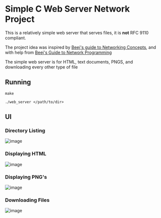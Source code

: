 # Simple C Web Server Network Project

This is a relatively simple web server that serves files, it is **not** RFC 9110 compliant.

The project idea was inspired by [Beej's guide to Networking Concepts](https://beej.us/guide/bgnet0/), and with help from [Beej's Guide to Network Programming](https://beej.us/guide/bgnet/)

The simple web server is for HTML, text documents, PNGS, and downloading every other type of file

## Running

```
make
```

```
./web_server </path/to/dir>
```

## UI

### Directory Listing
![image](https://github.com/user-attachments/assets/7caf20f5-e2a1-40e1-a633-69edc8872bfd)

### Displaying HTML
![image](https://github.com/user-attachments/assets/8bf88377-8ff4-4835-b12c-80eecd60112a)

### Displaying PNG's
![image](https://github.com/user-attachments/assets/db81eb61-46cf-4e00-a8ec-a17365145272)

### Downloading Files
![image](https://github.com/user-attachments/assets/b74a98ca-c6fc-4810-9fba-679eb960b05a)

